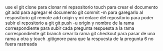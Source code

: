 use el git clone  para clonar mi repsositorio
touch  para crear el documento 
git add para agregar el documento 
git commit -m para garegarlo  al respositorio 
git remote add origin y mi enlace del repositorio para poder subir el repositorio a git 
git push -u origin y nombre de la rama correspondiente para subir cada pregunta respuesta a la rama correspondiente
git branch crear la rama 
git checkout para pasar de una rama a otra 
y touch .gitignore para que la respuesta de la pregunta 6 no fuera rastreada

